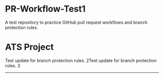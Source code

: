 # PR-Workflow-Test1
A test repository to practice GitHub pull request workflows and branch protection rules.
# ATS Project
Test update for branch protection rules.
2Test update for branch protection rules.
3
****